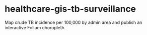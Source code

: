 # healthcare-gis-tb-surveillance
Map crude TB incidence per 100,000 by admin area and publish an interactive Folium choropleth.
